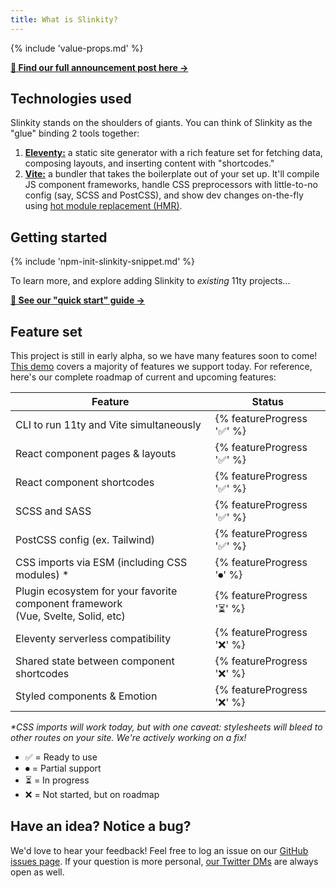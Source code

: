 ```yaml
---
title: What is Slinkity?
---
```


{% include 'value-props.md' %}

**[📣 Find our full announcement post here →](/)**

## Technologies used

Slinkity stands on the shoulders of giants. You can think of Slinkity as the "glue" binding 2 tools together:

1. [**Eleventy:**](https://www.11ty.dev) a static site generator with a rich feature set for fetching data, composing layouts, and inserting content with "shortcodes."
2. [**Vite:**](https://vitejs.dev) a bundler that takes the boilerplate out of your set up. It'll compile JS component frameworks, handle CSS preprocessors with little-to-no config (say, SCSS and PostCSS), and show dev changes on-the-fly using [hot module replacement (HMR)](https://vitejs.dev/guide/features.html#hot-module-replacement).

## Getting started

{% include 'npm-init-slinkity-snippet.md' %}

To learn more, and explore adding Slinkity to _existing_ 11ty projects...

**[🐣 See our "quick start" guide →](/docs/quick-start)**

## Feature set

This project is still in early alpha, so we have many features soon to come! [This demo](https://www.youtube.com/watch?v=X_zp6CodHjc&t=493s) covers a majority of features we support today. For reference, here's our complete roadmap of current and upcoming features:

| Feature                                                                               | Status                    |
|---------------------------------------------------------------------------------------|---------------------------|
| CLI to run 11ty and Vite simultaneously                                               | {% featureProgress '✅' %} |
| React component pages & layouts                                                       | {% featureProgress '✅' %} |
| React component shortcodes                                                            | {% featureProgress '✅' %} |
| SCSS and SASS                                                                         | {% featureProgress '✅' %} |
| PostCSS config (ex. Tailwind)                                                         | {% featureProgress '✅' %} |
| CSS imports via ESM (including CSS modules) *                                         | {% featureProgress '⏺' %} |
| Plugin ecosystem for your favorite component framework<br />(Vue, Svelte, Solid, etc) | {% featureProgress '⏳' %} |
| Eleventy serverless compatibility                                                     | {% featureProgress '❌' %} |
| Shared state between component shortcodes                                             | {% featureProgress '❌' %} |
| Styled components & Emotion                                                           | {% featureProgress '❌' %} |

_*CSS imports will work today, but with one caveat: stylesheets will bleed to other routes on your site. We're actively working on a fix!_

- ✅ = Ready to use
- ⏺ = Partial support
- ⏳ = In progress
- ❌ = Not started, but on roadmap

## Have an idea? Notice a bug?

We'd love to hear your feedback! Feel free to log an issue on our [GitHub issues page](https://github.com/slinkity/slinkity/issues). If your question is more personal, [our Twitter DMs](https://twitter.com/slinkitydotdev) are always open as well.